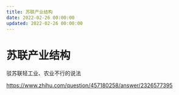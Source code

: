 ```yaml
---
title: 苏联产业结构
date: 2022-02-26 00:00:00
updated: 2022-02-26 00:00:00
---
```


# 苏联产业结构

驳苏联轻工业、农业不行的说法

https://www.zhihu.com/question/457180258/answer/2326577395
